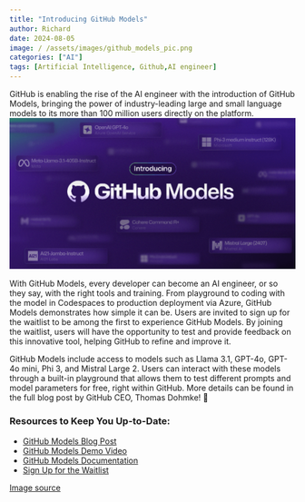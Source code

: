 ```yaml
---
title: "Introducing GitHub Models"
author: Richard
date: 2024-08-05
image: / /assets/images/github_models_pic.png
categories: ["AI"]
tags: [Artificial Intelligence, Github,AI engineer]
---
```



GitHub is enabling the rise of the AI engineer with the introduction of GitHub Models, bringing the power of industry-leading large and small language models to its more than 100 million users directly on the platform.
![Alt Text: The graphic is a promotional banner for the introduction of "GitHub Models." It features a dark purple background with various AI model names listed with the GitHub logo at the center.](/assets/images/github_models_pic.png)

With GitHub Models, every developer can become an AI engineer, or so they say, with the right tools and training. From playground to coding with the model in Codespaces to production deployment via Azure, GitHub Models demonstrates how simple it can be. Users are invited to sign up for the waitlist to be among the first to experience GitHub Models. By joining the waitlist, users will have the opportunity to test and provide feedback on this innovative tool, helping GitHub to refine and improve it.

GitHub Models include access to models such as Llama 3.1, GPT-4o, GPT-4o mini, Phi 3, and Mistral Large 2. Users can interact with these models through a built-in playground that allows them to test different prompts and model parameters for free, right within GitHub. More details can be found in the full blog post by GitHub CEO, Thomas Dohmke! 🚀

### Resources to Keep You Up-to-Date:

- [GitHub Models Blog Post](https://github.blog/news-insights/product-news/introducing-github-models/)
- [GitHub Models Demo Video](https://www.youtube.com/watch?v=WiBB8Lsgl7I)
- [GitHub Models Documentation](https://docs.github.com/en/github-models)
- [Sign Up for the Waitlist](https://gh.io/models)


[Image source](https://github.com/orgs/community/discussions/134377)